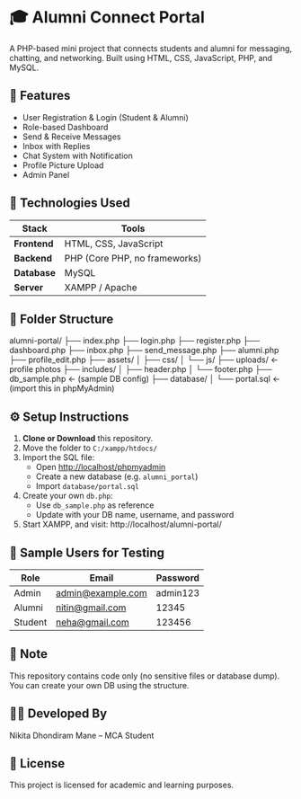 # 🎓 Alumni Connect Portal

A PHP-based mini project that connects students and alumni for messaging, chatting, and networking. Built using HTML, CSS, JavaScript, PHP, and MySQL.

## 🔧 Features
- User Registration & Login (Student & Alumni)
- Role-based Dashboard
- Send & Receive Messages
- Inbox with Replies
- Chat System with Notification
- Profile Picture Upload
- Admin Panel


## 🚀 Technologies Used

| Stack            | Tools                            |
|------------------|----------------------------------|
| **Frontend**     | HTML, CSS, JavaScript            |
| **Backend**      | PHP (Core PHP, no frameworks)    |
| **Database**     | MySQL                            |
| **Server**       | XAMPP / Apache                   |


## 📁 Folder Structure

alumni-portal/
├── index.php
├── login.php
├── register.php
├── dashboard.php
├── inbox.php
├── send_message.php
├── alumni.php
├── profile_edit.php
├── assets/
│ ├── css/
│ └── js/
├── uploads/ ← profile photos
├── includes/
│ ├── header.php
│ └── footer.php
├── db_sample.php ← (sample DB config)
├── database/
│ └── portal.sql ← (import this in phpMyAdmin)


## ⚙️ Setup Instructions

1. **Clone or Download** this repository.
2. Move the folder to `C:/xampp/htdocs/`
3. Import the SQL file:
   - Open [http://localhost/phpmyadmin](http://localhost/phpmyadmin)
   - Create a new database (e.g. `alumni_portal`)
   - Import `database/portal.sql`
4. Create your own `db.php`:
   - Use `db_sample.php` as reference
   - Update with your DB name, username, and password
5. Start XAMPP, and visit:
http://localhost/alumni-portal/


## 🧪 Sample Users for Testing

| Role     | Email                 | Password  |
|----------|------------------------|-----------|
| Admin    | admin@example.com      | admin123  |
| Alumni   | nitin@gmail.com        | 12345     |
| Student  | neha@gmail.com         | 123456    |



## 📁 Note
This repository contains code only (no sensitive files or database dump). You can create your own DB using the structure.

## 👩‍💻 Developed By
Nikita Dhondiram Mane – MCA Student  

## 📄 License

This project is licensed for academic and learning purposes.

